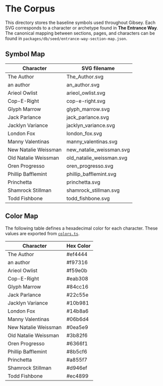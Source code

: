# The Corpus

This directory stores the baseline symbols used throughout Gibsey. Each SVG corresponds to a character or archetype found in **The Entrance Way**. The canonical mapping between sections, pages, and characters can be found in `packages/db/seed/entrance-way-section-map.json`.

## Symbol Map

| Character | SVG filename |
|-----------|--------------|
| The Author | The_Author.svg |
| an author | an_author.svg |
| Arieol Owlist | arieol_owlist.svg |
| Cop-E-Right | cop-e-right.svg |
| Glyph Marrow | glyph_marrow.svg |
| Jack Parlance | jack_parlance.svg |
| Jacklyn Variance | jacklyn_variance.svg |
| London Fox | london_fox.svg |
| Manny Valentinas | manny_valentinas.svg |
| New Natalie Weissman | new_natalie_weissman.svg |
| Old Natalie Weissman | old_natalie_weissman.svg |
| Oren Progresso | oren_progresso.svg |
| Phillip Bafflemint | phillip_bafflemint.svg |
| Princhetta | princhetta.svg |
| Shamrock Stillman | shamrock_stillman.svg |
| Todd Fishbone | todd_fishbone.svg |


## Color Map

The following table defines a hexadecimal color for each character. These values are exported from [`colors.ts`](./colors.ts).

| Character | Hex Color |
|-----------|-----------|
| The Author | #ef4444 |
| an author | #f97316 |
| Arieol Owlist | #f59e0b |
| Cop-E-Right | #eab308 |
| Glyph Marrow | #84cc16 |
| Jack Parlance | #22c55e |
| Jacklyn Variance | #10b981 |
| London Fox | #14b8a6 |
| Manny Valentinas | #06b6d4 |
| New Natalie Weissman | #0ea5e9 |
| Old Natalie Weissman | #3b82f6 |
| Oren Progresso | #6366f1 |
| Phillip Bafflemint | #8b5cf6 |
| Princhetta | #a855f7 |
| Shamrock Stillman | #d946ef |
| Todd Fishbone | #ec4899 |
